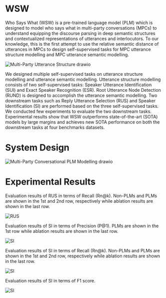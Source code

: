 # WSW
Who Says What (WSW) is a pre-trained language model (PLM) which is designed to model who says what in multi-party conversations (MPCs) to understand equipping the discourse parsing in deep semantic structures and contextualized representations of utterances and interlocutors. To our knowledge, this is the first attempt to use the relative semantic distance of utterances in MPCs to design self-supervised tasks for MPC utterance structure modelling and MPC utterance semantic modelling. 

![Multi-Party Utterance Structure drawio](https://github.com/CyraxSector/WSW/assets/4902204/8e2005f8-7a0c-40c5-967c-5933526609c1)

We designed multiple self-supervised tasks on utterance structure modelling and utterance semantic modelling. Utterance structure modelling consists of two self-supervised tasks: Speaker Utterance Identification (SUI) and Exact Speaker Recognition (ESR). Root Utterance Node Detection (RUND) is designed to accomplish the utterance semantic modelling. Two downstream tasks such as Reply Utterance Selection (RUS) and Speaker Identification (SI) are performed based on the three self-supervised tasks. We conducted few experiments to evaluate the two downstream tasks. Experimental results show that WSW outperforms state-of-the-art (SOTA) models by large margins and achieves new SOTA performance on both the downstream tasks at four benchmarks datasets.
 
 # System Design 
![Multi-Party Conversational PLM Modelling drawio](https://github.com/CyraxSector/WSW/assets/4902204/9f601374-8bf3-426e-ac25-127bcdad35b3)

 # Experimental Results
 Evaluation results of RUS in terms of Recall (Rn@k). Non-PLMs and PLMs are shown in the 1st and 2nd row, respectively while ablation results are shown in the last row. 
 
![RUS](https://github.com/CyraxSector/WSW/assets/4902204/bc7c9be2-7793-49a7-b9cb-6e778e841d47)

Evaluation results of SI in terms of Precision (P@1). PLMs are shown in the 1st row while ablation results are shown in the last row.

![SI](https://github.com/CyraxSector/WSW/assets/4902204/fb68a409-4656-44ad-b17a-b132efe26caa)

Evaluation results of SI in terms of Recall (Rn@k). Non-PLMs and PLMs are shown in the 1st and 2nd row, respectively while ablation results are shown in the last row.

![SI](https://github.com/CyraxSector/WSW/assets/4902204/395b26ab-14d0-45dc-a0f4-68dc958a7c05)

Evaluation results of SI in terms of F1 score.

![SI](https://github.com/CyraxSector/WSW/assets/4902204/4be13b5b-a209-46fc-96f4-6065ea11a397)
